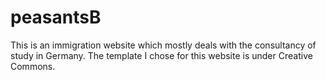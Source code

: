 # peasantsB
This is an immigration website which  mostly deals with the consultancy of study in Germany. The template I chose for this website is under Creative Commons.
